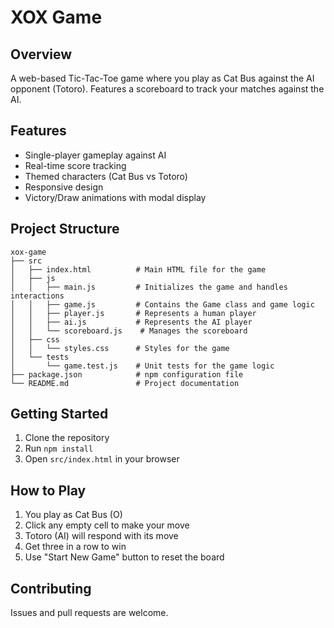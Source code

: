 # XOX Game

## Overview
A web-based Tic-Tac-Toe game where you play as Cat Bus against the AI opponent (Totoro). Features a scoreboard to track your matches against the AI.

## Features
- Single-player gameplay against AI
- Real-time score tracking
- Themed characters (Cat Bus vs Totoro)
- Responsive design
- Victory/Draw animations with modal display

## Project Structure
```
xox-game
├── src
│   ├── index.html          # Main HTML file for the game
│   ├── js
│   │   ├── main.js         # Initializes the game and handles interactions
│   │   ├── game.js         # Contains the Game class and game logic
│   │   ├── player.js       # Represents a human player
│   │   ├── ai.js           # Represents the AI player
│   │   └── scoreboard.js    # Manages the scoreboard
│   ├── css
│   │   └── styles.css      # Styles for the game
│   └── tests
│       └── game.test.js    # Unit tests for the game logic
├── package.json            # npm configuration file
└── README.md               # Project documentation
```

## Getting Started
1. Clone the repository
2. Run `npm install`
3. Open `src/index.html` in your browser

## How to Play
1. You play as Cat Bus (O)
2. Click any empty cell to make your move
3. Totoro (AI) will respond with its move
4. Get three in a row to win
5. Use "Start New Game" button to reset the board

## Contributing
Issues and pull requests are welcome.
